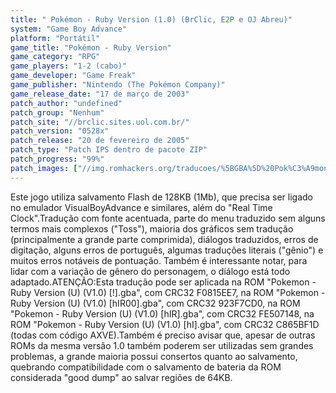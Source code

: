 ```yaml
---
title: " Pokémon - Ruby Version (1.0) (BrClic, E2P e OJ Abreu)"
system: "Game Boy Advance"
platform: "Portátil"
game_title: "Pokémon - Ruby Version"
game_category: "RPG"
game_players: "1-2 (cabo)"
game_developer: "Game Freak"
game_publisher: "Nintendo (The Pokémon Company)"
game_release_date: "17 de março de 2003"
patch_author: "undefined"
patch_group: "Nenhum"
patch_site: "//brclic.sites.uol.com.br/"
patch_version: "0528x"
patch_release: "20 de fevereiro de 2005"
patch_type: "Patch IPS dentro de pacote ZIP"
patch_progress: "99%"
patch_images: ["//img.romhackers.org/traducoes/%5BGBA%5D%20Pok%C3%A9mon%20-%20Ruby%20Version%20-%20BrClic%20-%201.png","//img.romhackers.org/traducoes/%5BGBA%5D%20Pok%C3%A9mon%20-%20Ruby%20Version%20-%20BrClic%20-%202.png","//img.romhackers.org/traducoes/%5BGBA%5D%20Pok%C3%A9mon%20-%20Ruby%20Version%20-%20BrClic%20-%203.png"]
---
```

Este jogo utiliza salvamento Flash de 128KB (1Mb), que precisa ser ligado no emulador VisualBoyAdvance e similares, além do "Real Time Clock".Tradução com fonte acentuada, parte do menu traduzido sem alguns termos mais complexos ("Toss"), maioria dos gráficos sem tradução (principalmente a grande parte comprimida), diálogos traduzidos, erros de digitação, alguns erros de português, algumas traduções literais ("gênio") e muitos erros notáveis de pontuação. Também é interessante notar, para lidar com a variação de gênero do personagem, o diálogo está todo adaptado.ATENÇÃO:Esta tradução pode ser aplicada na ROM "Pokemon - Ruby Version (U) (V1.0) [!].gba", com CRC32 F0815EE7, na ROM "Pokemon - Ruby Version (U) (V1.0) [hIR00].gba", com CRC32 923F7CD0, na ROM "Pokemon - Ruby Version (U) (V1.0) [hIR].gba", com CRC32 FE507148, na ROM "Pokemon - Ruby Version (U) (V1.0) [hI].gba", com CRC32 C865BF1D (todas com código AXVE).Também é preciso avisar que, apesar de outras ROMs da mesma versão 1.0 também poderem ser utilizadas sem grandes problemas, a grande maioria possui consertos quanto ao salvamento, quebrando compatibilidade com o salvamento de bateria da ROM considerada "good dump" ao salvar regiões de 64KB.